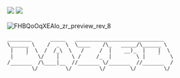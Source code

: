 ![](https://img.shields.io/badge/-zes1092-blueviolet) ![](https://komarev.com/ghpvc/?username=zes1092&color=blueviolet) <br>\
![FHBQoOqXEAIo_zr_preview_rev_8](https://user-images.githubusercontent.com/88916104/172530354-7fb4d5eb-7e53-49a9-8299-413124281925.png) <br>
```
________      _____   _____________________________
\______ \    /  _  \  \____    /\_   _____/\______ \  
 |    |  \  /  /_\  \   /     /  |    __)_  |    |  \ 
 |    `   \/    |    \ /     /_  |        \ |    `   \
/_______  /\____|__  //_______ \/_______  //_______  /
        \/         \/         \/        \/         \/
```
